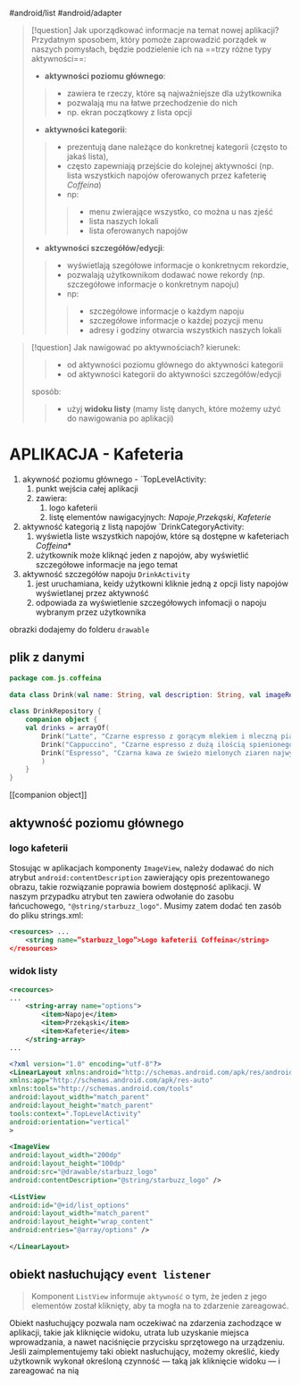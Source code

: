 #android/list #android/adapter 

>[!question] Jak uporządkować informacje na temat nowej aplikacji?
>Przydatnym sposobem, który pomoże zaprowadzić porządek w naszych pomysłach, będzie podzielenie ich na ==trzy różne typy aktywności==:
>-  **aktywności poziomu głównego**:
>> - zawiera te rzeczy, które są najważniejsze dla użytkownika 
>> - pozwalają mu na łatwe przechodzenie do nich
>> - np. ekran początkowy z lista opcji
>- **aktywności kategorii**:
>> - prezentują dane należące do konkretnej kategorii (często to jakaś lista),
>> - często zapewniają przejście do kolejnej aktywności (np. lista wszystkich napojów oferowanych przez kafeterię *Coffeina*)
>> - np:
>>> - menu zwierające wszystko, co można u nas zjeść
>>> - lista naszych lokali
>>> - lista oferowanych napojów
>- **aktywności szczegółów/edycji**:
>> - wyświetlają szegółowe informacje o konkretnycm rekordzie,
>> - pozwalają użytkownikom dodawać nowe rekordy (np. szczegółowe informacje o konkretnym napoju)
>> - np:
>>> - szczegółowe informacje o każdym napoju
>>> - szczegółowe informacje o każdej pozycji menu
>>> - adresy i godziny otwarcia wszystkich naszych lokali


>[!question] Jak nawigować po aktywnościach?
>kierunek:
>>- od aktywności poziomu głównego do aktywności kategorii
>>- od aktywności kategorii do aktywności szczegółów/edycji
>
>sposób:
>> - użyj **widoku listy** (mamy listę danych, które możemy użyć do nawigowania po aplikacji)



# APLIKACJA - Kafeteria

1. akywność poziomu głównego - `TopLevelActivity:
	1. punkt wejścia całej aplikacji
	2. zawiera:
		1. logo kafeterii
		2. listę elementów nawigacyjnych: *Napoje*,*Przekąski*, *Kafeterie*
2. aktywność kategorią z listą napojów `DrinkCategoryActivity:
	1. wyświetla liste wszystkich napojów, które są dostępne w kafeteriach *Coffeina**
	2. użytkownik  może kliknąć jeden z napojów, aby wyświetlić szczegółowe informacje na jego temat
3. aktywność szczegółów napoju `DrinkActivity`
	1. jest uruchamiana, keidy użytkowni kliknie jedną z opcji listy napojów wyświetlanej przez aktywność
	2. odpowiada za wyświetlenie szczegółowych infomacji o napoju wybranym przez użytkownika



obrazki dodajemy do folderu `drawable`


## plik z danymi

```kotlin
package com.js.coffeina  
  
data class Drink(val name: String, val description: String, val imageResourceId: Int)  
  
class DrinkRepository {  
	companion object {  
	val drinks = arrayOf(  
		Drink("Latte", "Czarne espresso z gorącym mlekiem i mleczną pianką.", R.drawable.latte),  
		Drink("Cappuccino", "Czarne espresso z dużą ilością spienionego mleka.", R.drawable.cappuccino),  
		Drink("Espresso", "Czarna kawa ze świeżo mielonych ziaren najwyższej jakości.", R.drawable.filter)  
		)  
	}  
}
```

[[companion object]]


## aktywność poziomu głównego
### logo kafeterii
Stosując w aplikacjach komponenty `ImageView`, należy dodawać do nich atrybut `android:contentDescription` zawierający opis prezentowanego obrazu, takie rozwiązanie poprawia bowiem dostępność aplikacji.
W naszym przypadku atrybut ten zawiera odwołanie do zasobu łańcuchowego, `"@string/starbuzz_logo"`. Musimy zatem dodać ten zasób do pliku strings.xml:
```xml
<resources> ...
	<string name=”starbuzz_logo”>Logo kafeterii Coffeina</string>
</resources>
```

### widok listy

```xml
<recources>
...
	<string-array name="options">  
		<item>Napoje</item>  
		<item>Przekąski</item>  
		<item>Kafeterie</item>  
	</string-array>
...
```


```xml
<?xml version="1.0" encoding="utf-8"?>  
<LinearLayout xmlns:android="http://schemas.android.com/apk/res/android"  
xmlns:app="http://schemas.android.com/apk/res-auto"  
xmlns:tools="http://schemas.android.com/tools"  
android:layout_width="match_parent"  
android:layout_height="match_parent"  
tools:context=".TopLevelActivity"  
android:orientation="vertical"  
>  
  
<ImageView  
android:layout_width="200dp"  
android:layout_height="100dp"  
android:src="@drawable/starbuzz_logo"  
android:contentDescription="@string/starbuzz_logo" />  
  
<ListView  
android:id="@+id/list_options"  
android:layout_width="match_parent"  
android:layout_height="wrap_content"  
android:entries="@array/options" />  
  
</LinearLayout>
```


## obiekt nasłuchujący  `event listener`


> Komponent `ListView` informuje `aktywność` o tym, że jeden z jego elementów został kliknięty, aby ta mogła na to zdarzenie zareagować.


Obiekt nasłuchujący pozwala nam oczekiwać na zdarzenia zachodzące w aplikacji, takie jak kliknięcie widoku, utrata lub uzyskanie miejsca wprowadzania, a nawet naciśnięcie przycisku sprzętowego na urządzeniu. Jeśli zaimplementujemy taki obiekt nasłuchujący, możemy określić, kiedy użytkownik wykonał określoną czynność — taką jak kliknięcie widoku — i zareagować na nią





